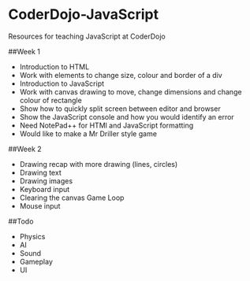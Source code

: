# CoderDojo-JavaScript
Resources for teaching JavaScript at CoderDojo

##Week 1
  * Introduction to HTML
  * Work with elements to change size, colour and border of a div
  * Introduction to JavaScript
  * Work with canvas drawing to move, change dimensions and change colour of rectangle
  * Show how to quickly split screen between editor and browser
  * Show the JavaScript console and how you would identify an error
  * Need NotePad++ for HTMl and JavaScript formatting
  * Would like to make a Mr Driller style game

##Week 2
  * Drawing recap with more drawing (lines, circles)
  * Drawing text
  * Drawing images
  * Keyboard input
  * Clearing the canvas Game Loop
  * Mouse input
  
##Todo
  * Physics
  * AI
  * Sound
  * Gameplay
  * UI
